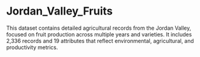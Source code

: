 # Jordan_Valley_Fruits
This dataset contains detailed agricultural records from the Jordan Valley, focused on fruit production across multiple years and varieties. It includes 2,336 records and 19 attributes that reflect environmental, agricultural, and productivity metrics.
